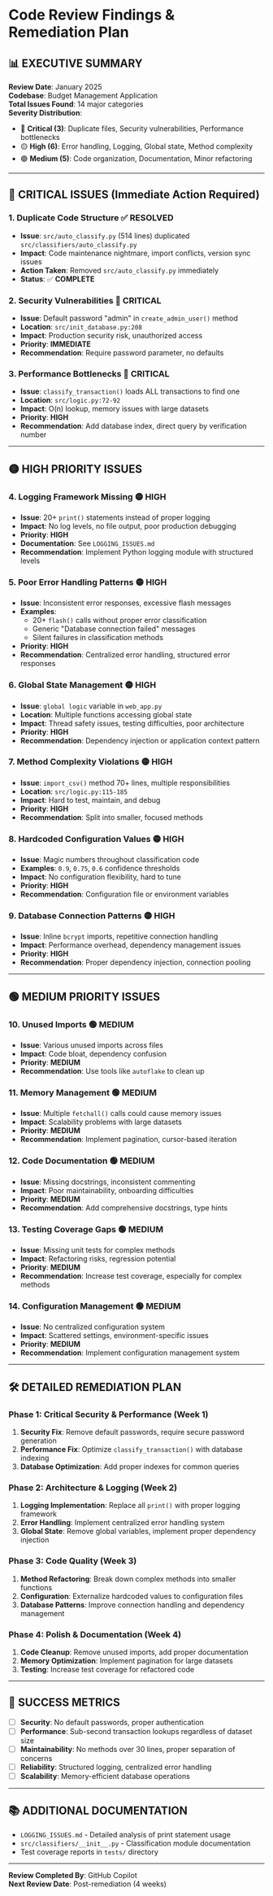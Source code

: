 # Code Review Findings & Remediation Plan

## 📊 **EXECUTIVE SUMMARY**

**Review Date**: January 2025  
**Codebase**: Budget Management Application  
**Total Issues Found**: 14 major categories  
**Severity Distribution**:
- 🔴 **Critical (3)**: Duplicate files, Security vulnerabilities, Performance bottlenecks
- 🟡 **High (6)**: Error handling, Logging, Global state, Method complexity  
- 🟢 **Medium (5)**: Code organization, Documentation, Minor refactoring

---

## 🔴 **CRITICAL ISSUES** (Immediate Action Required)

### 1. **Duplicate Code Structure** ✅ **RESOLVED**
- **Issue**: `src/auto_classify.py` (514 lines) duplicated `src/classifiers/auto_classify.py`
- **Impact**: Code maintenance nightmare, import conflicts, version sync issues
- **Action Taken**: Removed `src/auto_classify.py` immediately
- **Status**: ✅ **COMPLETE**

### 2. **Security Vulnerabilities** 🔴 **CRITICAL**
- **Issue**: Default password "admin" in `create_admin_user()` method
- **Location**: `src/init_database.py:208`
- **Impact**: Production security risk, unauthorized access
- **Priority**: **IMMEDIATE**
- **Recommendation**: Require password parameter, no defaults

### 3. **Performance Bottlenecks** 🔴 **CRITICAL**
- **Issue**: `classify_transaction()` loads ALL transactions to find one
- **Location**: `src/logic.py:72-92`
- **Impact**: O(n) lookup, memory issues with large datasets
- **Priority**: **HIGH**
- **Recommendation**: Add database index, direct query by verification number

---

## 🟡 **HIGH PRIORITY ISSUES**

### 4. **Logging Framework Missing** 🟡 **HIGH**
- **Issue**: 20+ `print()` statements instead of proper logging
- **Impact**: No log levels, no file output, poor production debugging
- **Priority**: **HIGH**
- **Documentation**: See `LOGGING_ISSUES.md`
- **Recommendation**: Implement Python logging module with structured levels

### 5. **Poor Error Handling Patterns** 🟡 **HIGH**
- **Issue**: Inconsistent error responses, excessive flash messages
- **Examples**: 
  - 20+ `flash()` calls without proper error classification
  - Generic "Database connection failed" messages
  - Silent failures in classification methods
- **Priority**: **HIGH**
- **Recommendation**: Centralized error handling, structured error responses

### 6. **Global State Management** 🟡 **HIGH**
- **Issue**: `global logic` variable in `web_app.py`
- **Location**: Multiple functions accessing global state
- **Impact**: Thread safety issues, testing difficulties, poor architecture
- **Priority**: **HIGH**
- **Recommendation**: Dependency injection or application context pattern

### 7. **Method Complexity Violations** 🟡 **HIGH**
- **Issue**: `import_csv()` method 70+ lines, multiple responsibilities
- **Location**: `src/logic.py:115-185`
- **Impact**: Hard to test, maintain, and debug
- **Priority**: **HIGH**
- **Recommendation**: Split into smaller, focused methods

### 8. **Hardcoded Configuration Values** 🟡 **HIGH**
- **Issue**: Magic numbers throughout classification code
- **Examples**: `0.9`, `0.75`, `0.6` confidence thresholds
- **Impact**: No configuration flexibility, hard to tune
- **Priority**: **HIGH**
- **Recommendation**: Configuration file or environment variables

### 9. **Database Connection Patterns** 🟡 **HIGH**
- **Issue**: Inline `bcrypt` imports, repetitive connection handling
- **Impact**: Performance overhead, dependency management issues
- **Priority**: **HIGH**  
- **Recommendation**: Proper dependency injection, connection pooling

---

## 🟢 **MEDIUM PRIORITY ISSUES**

### 10. **Unused Imports** 🟢 **MEDIUM**
- **Issue**: Various unused imports across files
- **Impact**: Code bloat, dependency confusion
- **Priority**: **MEDIUM**
- **Recommendation**: Use tools like `autoflake` to clean up

### 11. **Memory Management** 🟢 **MEDIUM**
- **Issue**: Multiple `fetchall()` calls could cause memory issues
- **Impact**: Scalability problems with large datasets
- **Priority**: **MEDIUM**
- **Recommendation**: Implement pagination, cursor-based iteration

### 12. **Code Documentation** 🟢 **MEDIUM**
- **Issue**: Missing docstrings, inconsistent commenting
- **Impact**: Poor maintainability, onboarding difficulties
- **Priority**: **MEDIUM**
- **Recommendation**: Add comprehensive docstrings, type hints

### 13. **Testing Coverage Gaps** 🟢 **MEDIUM**
- **Issue**: Missing unit tests for complex methods
- **Impact**: Refactoring risks, regression potential
- **Priority**: **MEDIUM**
- **Recommendation**: Increase test coverage, especially for complex methods

### 14. **Configuration Management** 🟢 **MEDIUM**
- **Issue**: No centralized configuration system
- **Impact**: Scattered settings, environment-specific issues
- **Priority**: **MEDIUM**
- **Recommendation**: Implement configuration management system

---

## 🛠️ **DETAILED REMEDIATION PLAN**

### **Phase 1: Critical Security & Performance (Week 1)**
1. **Security Fix**: Remove default passwords, require secure password generation
2. **Performance Fix**: Optimize `classify_transaction()` with database indexing
3. **Database Optimization**: Add proper indexes for common queries

### **Phase 2: Architecture & Logging (Week 2)**
1. **Logging Implementation**: Replace all `print()` with proper logging framework
2. **Error Handling**: Implement centralized error handling system
3. **Global State**: Remove global variables, implement proper dependency injection

### **Phase 3: Code Quality (Week 3)**
1. **Method Refactoring**: Break down complex methods into smaller functions
2. **Configuration**: Externalize hardcoded values to configuration files
3. **Database Patterns**: Improve connection handling and dependency management

### **Phase 4: Polish & Documentation (Week 4)**
1. **Code Cleanup**: Remove unused imports, add proper documentation
2. **Memory Optimization**: Implement pagination for large datasets
3. **Testing**: Increase test coverage for refactored code

---

## 🎯 **SUCCESS METRICS**

- [ ] **Security**: No default passwords, proper authentication
- [ ] **Performance**: Sub-second transaction lookups regardless of dataset size
- [ ] **Maintainability**: No methods over 30 lines, proper separation of concerns
- [ ] **Reliability**: Structured logging, centralized error handling
- [ ] **Scalability**: Memory-efficient database operations

---

## 📚 **ADDITIONAL DOCUMENTATION**

- `LOGGING_ISSUES.md` - Detailed analysis of print statement usage
- `src/classifiers/__init__.py` - Classification module documentation
- Test coverage reports in `tests/` directory

---

**Review Completed By**: GitHub Copilot  
**Next Review Date**: Post-remediation (4 weeks)
